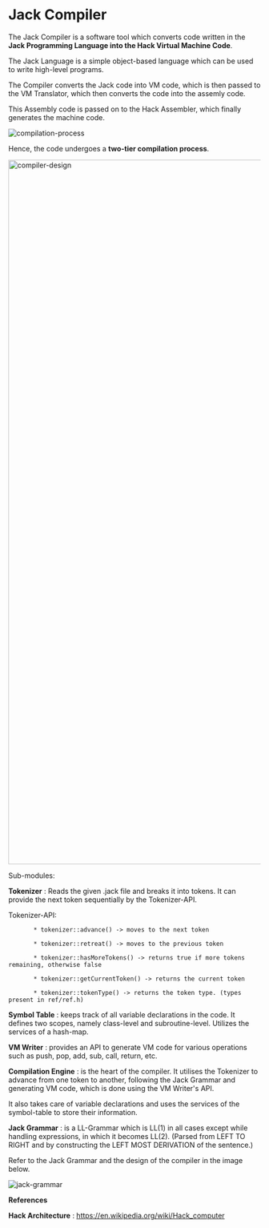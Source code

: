 # Jack Compiler

The Jack Compiler is a software tool which converts code written in the **Jack Programming Language into the Hack Virtual Machine Code**.

The Jack Language is a simple object-based language which can be used to write high-level programs.

The Compiler converts the Jack code into VM code, which is then passed to the VM Translator, which then converts the code into the assemly code.

This Assembly code is passed on to the Hack Assembler, which finally generates the machine code.


![compilation-process](https://user-images.githubusercontent.com/37622719/210441255-0cd352fd-a675-4b81-a8c0-1d1e65d93049.png)

Hence, the code undergoes a **two-tier compilation process**.

<img width="1407" alt="compiler-design" src="https://user-images.githubusercontent.com/37622719/210438650-1999db82-980a-4c23-b8a6-326a0793f2d4.png">

Sub-modules: 

**Tokenizer** : Reads the given .jack file and breaks it into tokens. It can provide the next token sequentially by the Tokenizer-API.

Tokenizer-API:

           * tokenizer::advance() -> moves to the next token

           * tokenizer::retreat() -> moves to the previous token
           
           * tokenizer::hasMoreTokens() -> returns true if more tokens remaining, otherwise false
           
           * tokenizer::getCurrentToken() -> returns the current token
           
           * tokenizer::tokenType() -> returns the token type. (types present in ref/ref.h)
           
**Symbol Table** : keeps track of all variable declarations in the code. It defines two scopes, namely class-level and subroutine-level.
        Utilizes the services of a hash-map.
        
        
**VM Writer**  : provides an API to generate VM code for various operations such as push, pop, add, sub, call, return, etc.

**Compilation Engine** : is the heart of the compiler. It utilises the Tokenizer to advance from one token to another, following the Jack Grammar and generating VM code, which is done using the VM Writer's API.

It also takes care of variable declarations and uses the services of the symbol-table to store their information.


**Jack Grammar** : is a LL-Grammar which is LL(1) in all cases except while handling expressions, in which it becomes LL(2). (Parsed from LEFT TO RIGHT and by constructing the LEFT MOST DERIVATION of the sentence.)

Refer to the Jack Grammar and the design of the compiler in the image below.

![jack-grammar](https://user-images.githubusercontent.com/37622719/210438527-4d12e2fa-a241-48b4-a242-0a301478be5b.png)

 
**References**

**Hack Architecture** : https://en.wikipedia.org/wiki/Hack_computer


